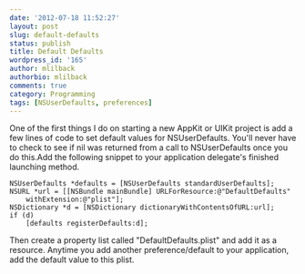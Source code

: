 ```yaml
---
date: '2012-07-18 11:52:27'
layout: post
slug: default-defaults
status: publish
title: Default Defaults
wordpress_id: '165'
author: mlilback
authorbio: mlilback
comments: true
category: Programming
tags: [NSUserDefaults, preferences]
---
```


One of the first things I do on starting a new AppKit or UIKit project is add a few lines of code to set default values for NSUserDefaults. You'll never have to check to see if nil was returned from a call to NSUserDefaults once you do this.Add the following snippet to your application delegate's finished launching method.


```objc
NSUserDefaults *defaults = [NSUserDefaults standardUserDefaults];
NSURL *url = [[NSBundle mainBundle] URLForResource:@"DefaultDefaults" 
	withExtension:@"plist"];
NSDictionary *d = [NSDictionary dictionaryWithContentsOfURL:url];
if (d)
	[defaults registerDefaults:d];
```

Then create a property list called "DefaultDefaults.plist" and add it as a resource. Anytime you add another preference/default to your application, add the default value to this plist.

		
		

